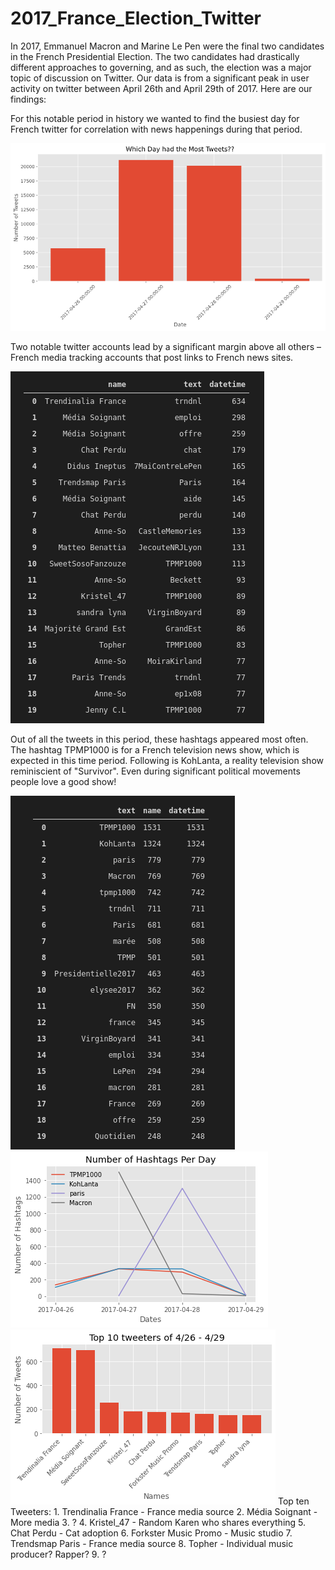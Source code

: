 # 2017_France_Election_Twitter
In 2017, Emmanuel Macron and Marine Le Pen were the final two candidates in the French Presidential Election.  The two candidates had drastically different approaches to governing, and as such, the election was a major topic of discussion on Twitter.  Our data is from a significant peak in user activity on twitter between April 26th and April 29th of 2017. Here are our findings:

For this notable period in history we wanted to find the busiest day for French twitter for correlation with news happenings during that period.

<img src = https://github.com/CBanalyst10/2017_France_Election_Twitter/blob/main/tweets%20per%20day.png>

Two notable twitter accounts lead by a significant margin above all others – French media tracking accounts that post links to French news sites.

<img src = https://github.com/CBanalyst10/2017_France_Election_Twitter/blob/main/Screenshot%20from%202021-02-19%2016-07-18.png >



Out of all the tweets in this period, these hashtags appeared most often. The hashtag TPMP1000 is for a French television news show, which is expected in this time period. Following is KohLanta, a reality television show reminiscient of "Survivor". Even during significant political movements people love a good show!

<img src = https://github.com/CBanalyst10/2017_France_Election_Twitter/blob/main/Screenshot%20from%202021-02-19%2016-06-51.png >


<img src = https://github.com/CBanalyst10/2017_France_Election_Twitter/blob/main/Tophashtagsperday.png >

<img src = https://github.com/CBanalyst10/2017_France_Election_Twitter/blob/main/Top10Tweeters.png >
Top ten Tweeters:
1. Trendinalia France - France media source
2. Média Soignant - More media
3. ?
4. Kristel_47 - Random Karen who shares everything
5. Chat Perdu - Cat adoption
6. Forkster Music Promo - Music studio
7. Trendsmap Paris - France media source
8. Topher - Individual music producer? Rapper?
9. ?



